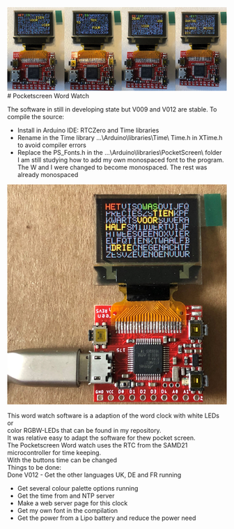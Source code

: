 <img alt="Word watch" src="4PocketClockswide.jpg" width="900" />
# Pocketscreen Word Watch

The software in still in developing state but V009 and V012 are stable.
To compile the source:
- Install in Arduino IDE: RTCZero and Time libraries<br>
- Rename in the Time library ...\Arduino\libraries\Time\ Time.h in XTime.h to avoid compiler errors<br>
- Replace the PS_Fonts.h in the ...\Arduino\libraries\PocketScreen\ folder<br>
I am still studying how to add my own monospaced font to the program.<br>
The W and I were changed to become monospaced. The rest was already monospaced<br>

<img alt="Word watch" src="Word-watch.jpg" width="900" />

This word watch software is a adaption of the word clock with white LEDs or <br>
color RGBW-LEDs that can be found in my repository.<br>
It was relative easy to adapt the software for thew pocket screen.<br>
The Pocketscreen Word watch uses the RTC from the SAMD21 microcontroller for time keeping.<br>
With the buttons time can be changed<br>
Things to be done:<br>
Done V012 - Get the other languages UK, DE and FR running<br>
- Get several colour palette options running<br>
- Get the time from and NTP server<br> 
- Make a web server page for this clock<br>
- Get my own font in the compilation<br>
- Get the power from a Lipo battery and reduce the power need


